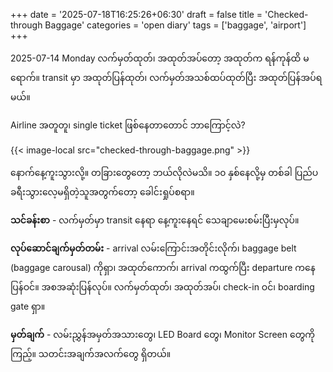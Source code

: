 +++
date = '2025-07-18T16:25:26+06:30'
draft = false
title = 'Checked-through Baggage'
categories = 'open diary'
tags = ['baggage', 'airport']
+++

2025-07-14 Monday လက်မှတ်ထုတ်၊ အထုတ်အပ်တော့ အထုတ်က ရန်ကုန်ထိ မရောက်။ transit မှာ အထုတ်ပြန်ထုတ်၊ လက်မှတ်အသစ်ထပ်ထုတ်ပြီး အထုတ်ပြန်အပ်ရမယ်။

Airline အတူတူ၊ single ticket ဖြစ်နေတာတောင် ဘာကြောင့်လဲ?

{{< image-local src="checked-through-baggage.png" >}}

နောက်နေ့ကူးသွားလို့။ တခြားတွေတော့ ဘယ်လိုလဲမသိ။ ၁၀ နှစ်နေလို့မှ တစ်ခါ ပြည်ပခရီးသွားလေ့မရှိတဲ့သူအတွက်တော့ ခေါင်းရှုပ်စရာ။

**သင်ခန်းစာ** - လက်မှတ်မှာ transit နေရာ နေ့ကူးနေရင် သေချာမေးစမ်းပြီးမှလုပ်။

**လုပ်ဆောင်ချက်မှတ်တမ်း** - arrival လမ်းကြောင်းအတိုင်းလိုက်၊ baggage belt (baggage carousal) ကိုရှာ၊ အထုတ်ကောက်၊ arrival ကထွက်ပြီး departure ကနေပြန်ဝင်။ အစအဆုံးပြန်လုပ်။ လက်မှတ်ထုတ်၊ အထုတ်အပ်၊ check-in ဝင်၊ boarding gate ရှာ။

**မှတ်ချက်** - လမ်းညွှန်အမှတ်အသားတွေ၊ LED Board တွေ၊ Monitor Screen တွေကို ကြည့်။ သတင်းအချက်အလက်တွေ ရှိတယ်။